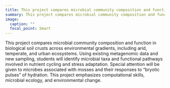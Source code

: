 ```yaml
---
title: This project compares microbial community composition and function in biological soil crusts across environmental gradients, including arid, temperate, and urban ecosystems. Using existing metagenomic data and new sampling, students will identify microbial taxa and functional pathways involved in nutrient cycling and stress adaptation. Special attention will be given to microbes associated with mosses and their responses to “bryotic pulses” of hydration. This project emphasizes computational skills, microbial ecology, and environmental change.
summary: This project compares microbial community composition and function in biological soil crusts across environmental gradients, including arid, temperate, and urba...
image:
  caption: ""
  focal_point: Smart
---
```


This project compares microbial community composition and function in biological soil crusts across environmental gradients, including arid, temperate, and urban ecosystems. Using existing metagenomic data and new sampling, students will identify microbial taxa and functional pathways involved in nutrient cycling and stress adaptation. Special attention will be given to microbes associated with mosses and their responses to “bryotic pulses” of hydration. This project emphasizes computational skills, microbial ecology, and environmental change.
